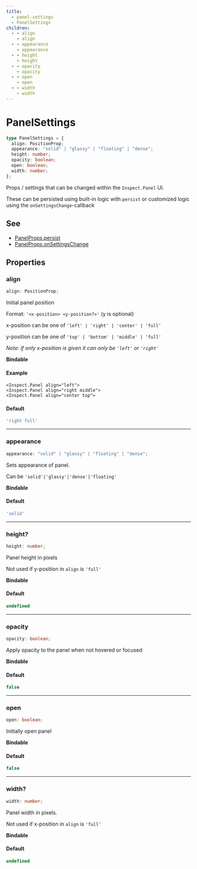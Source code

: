 ```yaml
---
title:
  - panel-settings
  - PanelSettings
children:
  - - align
    - align
  - - appearance
    - appearance
  - - height
    - height
  - - opacity
    - opacity
  - - open
    - open
  - - width
    - width
---
```


# PanelSettings

```ts
type PanelSettings = {
  align: PositionProp;
  appearance: "solid" | "glassy" | "floating" | "dense";
  height: number;
  opacity: boolean;
  open: boolean;
  width: number;
};
```

Props / settings that can be changed within the `Inspect.Panel` UI.

These can be persisted using built-in logic with `persist` or
customized logic using the `onSettingsChange`-callback

## See

 - [PanelProps.persist](PanelProps)
 - [PanelProps.onSettingsChange](PanelProps)

## Properties

### align

```ts
align: PositionProp;
```

Initial panel position

Format: `'<x-position> <y-position?>'` (y is optional)

x-position can be one of `'left' | 'right' | 'center' | 'full'`

y-position can be one of `'top' | 'bottom' | 'middle' | 'full'`

*Note: if only x-position is given it can only be `'left'` or `'right'`*

**Bindable**

#### Example

```svelte
<Inspect.Panel align="left">
<Inspect.Panel align="right middle">
<Inspect.Panel align="center top">
```

#### Default

```ts
'right full'
```

***

### appearance

```ts
appearance: "solid" | "glassy" | "floating" | "dense";
```

Sets appearance of panel.

Can be `'solid'|'glassy'|'dense'|'floating'`

**Bindable**

#### Default

```ts
'solid'
```

***

### height?

```ts
height: number;
```

Panel height in pixels

Not used if y-position in `align` is `'full'`

**Bindable**

#### Default

```ts
undefined
```

***

### opacity

```ts
opacity: boolean;
```

Apply opacity to the panel when not hovered or focused

**Bindable**

#### Default

```ts
false
```

***

### open

```ts
open: boolean;
```

Initially open panel

**Bindable**

#### Default

```ts
false
```

***

### width?

```ts
width: number;
```

Panel width in pixels.

Not used if x-position in `align` is `'full'`

**Bindable**

#### Default

```ts
undefined
```
